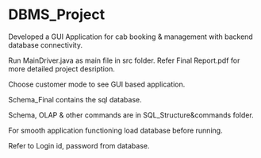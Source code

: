# DBMS_Project
Developed a GUI Application for cab booking & management with backend database connectivity.

Run MainDriver.java as main file in src folder.
Refer Final Report.pdf for more detailed project desription.

Choose customer mode to see GUI based application.

Schema_Final contains the sql database.

Schema, OLAP & other commands are in SQL_Structure&commands folder.

For smooth application functioning load database before running.

Refer to Login id, password from database.

